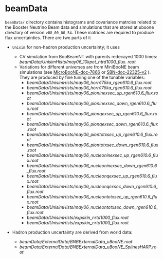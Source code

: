 # beamData

`beamData/` directory contains histograms and covariance matrcies related to the Booster Neutrino Beam data and simulations 
that are stored at uboone directory of version `v08_00_00_54`.
These matrices are required to produce flux uncertainties. There are two parts of it

- `Unisim` for non-hadron production uncertainty; it uses 
  - CV simulation from BooBeamNT with parents redecayed 1000 times: *beamData/UnisimHists/may06_10kpot_ntrd1000_flux. root*
  - Variations for different universes are from MiniBooNE beam simulations (see [MicroBooNE-doc-7866](https://microboone-docdb.fnal.gov/cgi-bin/sso/ShowDocument?docid=7866) or [SBN-doc-22325-v2](https://sbn-docdb.fnal.gov/cgi-bin/sso/ShowDocument?docid=22325) ). 
  They are produced by fine tuning one of the tunable variables:
    - *beamData/UnisimHists/may06_horn175ka_rgen610.6_flux.root*	
    - *beamData/UnisimHists/may06_horn175ka_rgen610.6_flux.root*
    - *beamData/UnisimHists/may06_pioninexsec_up_rgen610.6_flux.root*	
    - *beamData/UnisimHists/may06_pioninexsec_down_rgen610.6_flux.root*
    - *beamData/UnisimHists/may06_pionqexsec_up_rgen610.6_flux.root*	
    - *beamData/UnisimHists/may06_pionqexsec_down_rgen610.6_flux.root*
    - *beamData/UnisimHists/may06_piontotxsec_up_rgen610.6_flux.root*	
    - *beamData/UnisimHists/may06_piontotxsec_down_rgen610.6_flux.root*
    - *beamData/UnisimHists/may06_nucleoninexsec_up_rgen610.6_flux.root*	
    - *beamData/UnisimHists/may06_nucleoninexsec_down_rgen610.6_flux.root*
    - *beamData/UnisimHists/may06_nucleonqexsec_up_rgen610.6_flux.root*	
    - *beamData/UnisimHists/may06_nucleonqexsec_down_rgen610.6_flux.root*
    - *beamData/UnisimHists/may06_nucleontotxsec_up_rgen610.6_flux.root*	
    - *beamData/UnisimHists/may06_nucleontotxsec_down_rgen610.6_flux.root*
    - *beamData/UnisimHists/expskin_nrtd1000_flux.root*
    - *beamData/UnisimHists/expskin_nrtd1000_flux.root*

- Hadron production uncertainty are derived from world data:
  - *beamData/ExternalData/BNBExternalData_uBooNE.root*
  - *beamData/ExternalData/BNBExternalData_uBooNE_SplinesHARP.root*


